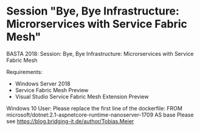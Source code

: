 # Session "Bye, Bye Infrastructure: Microrservices with Service Fabric Mesh" 
BASTA 2018: Session: Bye, Bye Infrastructure: Microrservices with Service Fabric Mesh

Requirements:
- Windows Server 2018
- Service Fabric Mesh Preview
- Visual Studio Service Fabric Mesh Extension Preview

Windows 10 User: Please replace the first line of the dockerfile: FROM microsoft/dotnet:2.1-aspnetcore-runtime-nanoserver-1709 AS base
Please see https://blog.bridging-it.de/author/Tobias.Meier 
